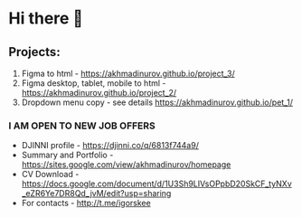 # Hi there 👋  

## Projects:

1. Figma to html - https://akhmadinurov.github.io/project_3/
2. Figma desktop, tablet, mobile to html - https://akhmadinurov.github.io/project_2/
3. Dropdown menu copy - see details https://akhmadinurov.github.io/pet_1/

### I AM OPEN TO NEW JOB OFFERS

- DJINNI profile - https://djinni.co/q/6813f744a9/
- Summary and Portfolio - https://sites.google.com/view/akhmadinurov/homepage
- CV Download - https://docs.google.com/document/d/1U3Sh9LIVsOPpbD20SkCF_tyNXv_eZR6Ye7DR8Qd_jvM/edit?usp=sharing
- For contacts - http://t.me/igorskee


<!--
**Akhmadinurov/akhmadinurov** is a ✨ _special_ ✨ repository because its `README.md` (this file) appears on your GitHub profile.

Here are some ideas to get you started:

- 🔭 I’m currently working on ...
- 🌱 I’m currently learning ...
- 👯 I’m looking to collaborate on ...
- 🤔 I’m looking for help with ...
- 💬 Ask me about ...
- 📫 How to reach me: ...
- 😄 Pronouns: ...
- ⚡ Fun fact: ...
-->
